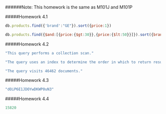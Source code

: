 ######Note: This homework is the same as M101J and M101P

#####Homework 4.1

```javascript
db.products.find({'brand':"GE"}).sort({price:1})

db.products.find({$and:[{price:{$gt:30}},{price:{$lt:50}}]}).sort({brand:1})
```

#####Homework 4.2

```javascript
"This query performs a collection scan."

"The query uses an index to determine the order in which to return result documents."

"The query visits 46462 documents."
```

#####Homework 4.3

```javascript
"dOiP6E1JDOYwDKWP0uN3"
```

#####Homework 4.4

```javascript
15820
```
